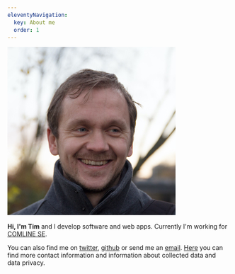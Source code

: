 ```yaml
---
eleventyNavigation:
  key: About me
  order: 1
---
```

<p class="portrait-container">
  <img class="portrait" src="/images/portrait.jpg" alt="portrait">
</p>

<p>
  <strong>Hi, I'm Tim</strong> and I develop software and web apps.
  Currently I'm working for <a href="http://www.comline-se.de/">COMLINE SE</a>. 
 </p> 
 <p>
 You can also find me on <a href="https://twitter.com/realtimforest">twitter</a>, <a
    href="https://github.com/kossmoboleat/">github</a> or send me an <a
    href="mailto:mail@timforest.com">email</a>. <a href="/pages/contact/">Here</a> you can find more contact information and information about collected data and data privacy.
</p>
